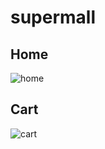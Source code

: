 # supermall

## Home
![home](https://note.youdao.com/yws/api/personal/file/WEBad718790feedbdc63e1959530448fa1b?method=download&shareKey=be4eb28cbe70ada11aa56401086cf1fa)

<!-- ![home](https://note.youdao.com/yws/api/personal/file/WEB2785cf01f7a414f531cc0baf9435a6f8?method=download&shareKey=2211d7a873cef4e65066121aba0b2f49) -->

## Cart
![cart](https://note.youdao.com/yws/api/personal/file/WEBe08d4f1703df24c2cb1557863bd7fc3d?method=download&shareKey=6f606ad958fadf13703a638da45a5f00)

<!-- ![cart](https://note.youdao.com/yws/api/personal/file/WEB634b2cb90549016c7b95ef5648365963?method=download&shareKey=0ed8d13dda073e1c7f0cea83ccca46a9) -->
